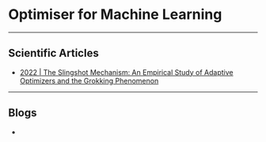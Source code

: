 # Optimiser for Machine Learning
***

## Scientific Articles
- [2022 | The Slingshot Mechanism: An Empirical Study of Adaptive Optimizers and the Grokking Phenomenon](https://arxiv.org/pdf/2206.04817.pdf)
***

## Blogs
- 

